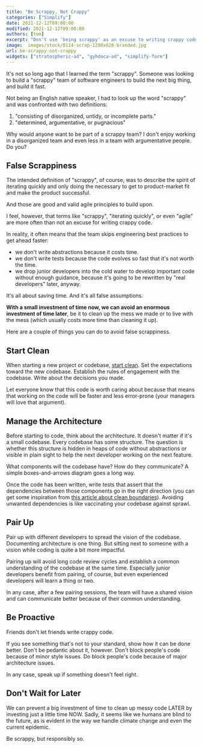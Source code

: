 ```yaml
---
title: "Be Scrappy, Not Crappy"
categories: ["Simplify"]
date: 2021-12-12T09:00:00
modified: 2021-12-12T09:00:00
authors: [tom]
excerpt: "Don't use 'being scrappy' as an excuse to writing crappy code."
image:  images/stock/0114-scrap-1200x628-branded.jpg
url: be-scrappy-not-crappy
widgets: ["stratospheric-ad", "gyhdoca-ad", "simplify-form"]
---
```


It's not so long ago that I learned the term "scrappy". Someone was looking to build a "scrappy" team of software engineers to build the next big thing, and build it fast.

Not being an English native speaker, I had to look up the word "scrappy" and was confronted with two definitions:

1. "consisting of disorganized, untidy, or incomplete parts."
2. "determined, argumentative, or pugnacious"

Why would anyone want to be part of a scrappy team? I don't enjoy working in a disorganized team and even less in a team with argumentative people. Do you?

## False Scrappiness

The intended definition of "scrappy", of course, was to describe the spirit of iterating quickly and only doing the necessary to get to product-market fit and make the product successful.

And those are good and valid agile principles to build upon.

I feel, however, that terms like "scrappy", "iterating quickly", or even "agile" are more often than not an excuse for writing crappy code.

In reality, it often means that the team skips engineering best practices to get ahead faster:

* we don't write abstractions because it costs time. 
* we don't write tests because the code evolves so fast that it's not worth the time. 
* we drop junior developers into the cold water to develop important code without enough guidance, because it's going to be rewritten by "real developers" later, anyway.

It's all about saving time. And it's all false assumptions.

**With a small investment of time now, we can avoid an enormous investment of time later**, be it to clean up the mess we made or to live with the mess (which usually costs more time than cleaning it up).

Here are a couple of things you can do to avoid false scrappiness.

## Start Clean

When starting a new project or codebase, [start clean](/start-clean). Set the expectations toward the new codebase. Establish the rules of engagement with the codebase. Write about the decisions you made. 

Let everyone know that this code is worth caring about because that means that working on the code will be faster and less error-prone (your managers will love that argument).

## Manage the Architecture

Before starting to code, think about the architecture. It doesn't matter if it's a small codebase. Every codebase has some structure. The question is whether this structure is hidden in heaps of code without abstractions or visible in plain sight to help the next developer working on the next feature. 

What components will the codebase have? How do they communicate? A simple boxes-and-arrows diagram goes a long way. 

Once the code has been written, write tests that assert that the dependencies between those components go in the right direction (you can get some inspiration from [this article about clean boundaries](/java-components-clean-boundaries)). Avoiding unwanted dependencies is like vaccinating your codebase against sprawl.

## Pair Up

Pair up with different developers to spread the vision of the codebase. Documenting architecture is one thing. But sitting next to someone with a vision while coding is quite a bit more impactful. 

Pairing up will avoid long code review cycles and establish a common understanding of the codebase at the same time. Especially junior developers benefit from pairing, of course, but even experienced developers will learn a thing or two. 

In any case, after a few pairing sessions, the team will have a shared vision and can communicate better because of their common understanding.

## Be Proactive
Friends don't let friends write crappy code. 

If you see something that's not to your standard, show how it can be done better. Don't be pedantic about it, however. Don't block people's code because of minor style issues. Do block people's code because of major architecture issues. 

In any case, speak up if something doesn't feel right.

## Don't Wait for Later
We can prevent a big investment of time to clean up messy code LATER by investing just a little time NOW. Sadly, it seems like we humans are blind to the future, as is evident in the way we handle climate change and even the current epidemic.

Be scrappy, but responsibly so.